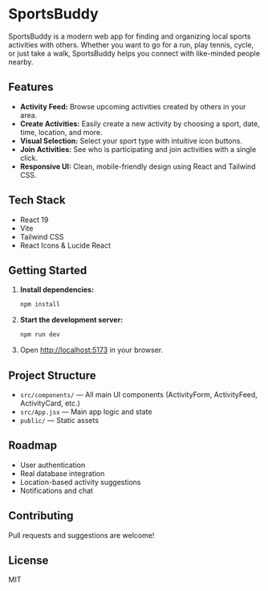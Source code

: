 # SportsBuddy

SportsBuddy is a modern web app for finding and organizing local sports activities with others. Whether you want to go for a run, play tennis, cycle, or just take a walk, SportsBuddy helps you connect with like-minded people nearby.

## Features

- **Activity Feed:** Browse upcoming activities created by others in your area.
- **Create Activities:** Easily create a new activity by choosing a sport, date, time, location, and more.
- **Visual Selection:** Select your sport type with intuitive icon buttons.
- **Join Activities:** See who is participating and join activities with a single click.
- **Responsive UI:** Clean, mobile-friendly design using React and Tailwind CSS.

## Tech Stack

- React 19
- Vite
- Tailwind CSS
- React Icons & Lucide React

## Getting Started

1. **Install dependencies:**
   ```sh
   npm install
   ```
2. **Start the development server:**
   ```sh
   npm run dev
   ```
3. Open [http://localhost:5173](http://localhost:5173) in your browser.

## Project Structure

- `src/components/` — All main UI components (ActivityForm, ActivityFeed, ActivityCard, etc.)
- `src/App.jsx` — Main app logic and state
- `public/` — Static assets

## Roadmap

- User authentication
- Real database integration
- Location-based activity suggestions
- Notifications and chat

## Contributing

Pull requests and suggestions are welcome!

## License

MIT
